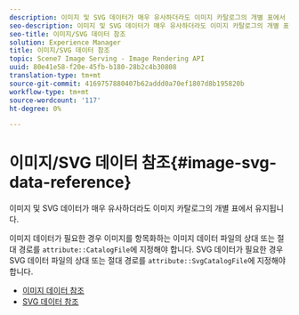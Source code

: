 ```yaml
---
description: 이미지 및 SVG 데이터가 매우 유사하더라도 이미지 카탈로그의 개별 표에서 유지됩니다.
seo-description: 이미지 및 SVG 데이터가 매우 유사하더라도 이미지 카탈로그의 개별 표에서 유지됩니다.
seo-title: 이미지/SVG 데이터 참조
solution: Experience Manager
title: 이미지/SVG 데이터 참조
topic: Scene7 Image Serving - Image Rendering API
uuid: 80e41e58-f20e-45fb-b180-28b2c4b30808
translation-type: tm+mt
source-git-commit: 4169757880407b62addd0a70ef1807d8b195820b
workflow-type: tm+mt
source-wordcount: '117'
ht-degree: 0%

---
```



# 이미지/SVG 데이터 참조{#image-svg-data-reference}

이미지 및 SVG 데이터가 매우 유사하더라도 이미지 카탈로그의 개별 표에서 유지됩니다.

이미지 데이터가 필요한 경우 이미지를 항목화하는 이미지 데이터 파일의 상대 또는 절대 경로를 `attribute::CatalogFile`에 지정해야 합니다. SVG 데이터가 필요한 경우 SVG 데이터 파일의 상대 또는 절대 경로를 `attribute::SvgCatalogFile`에 지정해야 합니다.

* [이미지 데이터 참조](c-image-data-reference/c-image-data-reference.md)
* [SVG 데이터 참조](c-svg-data-reference/c-svg-data-reference.md)
